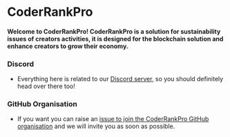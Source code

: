 # CoderRankPro

<h4>
  Welcome to CoderRankPro! CoderRankPro is a solution for sustainability issues of creators activities, it is designed for the blockchain solution and enhance creators to grow their economy. 
</h4>

### Discord

- Everything here is related to our [Discord server](https://discord.gg/bTUVVq83BB), so you should definitely head over there too!

### GitHub Organisation

- If you want you can raise an [issue to join the CoderRankPro GitHub organisation](https://github.com/CoderRankPro/Support/issues/new?assignees=&labels=invite+me+to+the+organisation&template=invitation.yml&title=Please+invite+me+to+the+GitHub+Community+Organization) and we will invite you as soon as possible.

<!-- readme: contributors -start -->

<!-- readme: contributors -end -->

